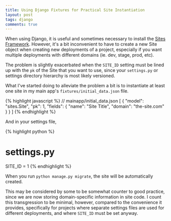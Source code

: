 ```yaml
---
title: Using Django Fixtures for Practical Site Instantiation
layout: post
tags: django
comments: true
---
```


When using Django, it is useful and sometimes necessary to install the [Sites Framework](https://docs.djangoproject.com/en/1.7/ref/contrib/sites/). However, it's a bit inconvenient to have to create a new Site object when creating new deployments of a project, especially if you want multiple deployments with different domains (ie. dev, stage, prod, etc).

The problem is slightly exacerbated when the `SITE_ID` setting must be lined up with the `pk` of the Site that you want to use, since your `settings.py` or settings directory hierarchy is most likely versioned.

What I've started doing to alleviate the problem a bit is to instantiate at least one site in my main app's `fixtures/initial_data.json` file.

{% highlight javascript %}
// mainapp/initial_data.json
[
    {
        "model": "sites.Site",
        "pk": 1,
        "fields": {
            "name": "Site Title",
            "domain": "the-site.com"
        }
    }
]
{% endhighlight %}

And in your settings file,

{% highlight python %}
# settings.py
SITE_ID = 1
{% endhighlight %}

When you run `python manage.py migrate`, the site will be automatically created.

This may be considered by some to be somewhat counter to good practice, since we are now storing domain-specific information in site code. I count this transgression to be minimal, however, compared to the convenience it provides, specifically for projects where separate settings files are used for different deployments, and where `SITE_ID` must be set anyway.
